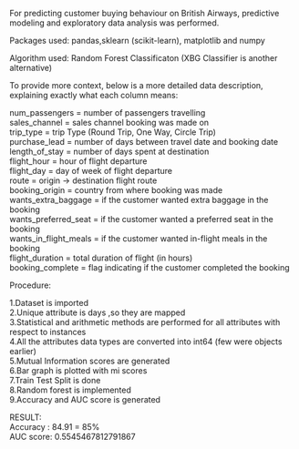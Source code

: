 For predicting customer buying behaviour on British Airways, predictive modeling and exploratory data analysis was performed.

Packages used:     pandas,sklearn (scikit-learn), matplotlib and numpy

Algorithm used:     Random Forest Classificaton (XBG Classifier is another alternative)

To provide more context, below is a more detailed data description, explaining exactly what each column means:

num_passengers = number of passengers travelling    
sales_channel = sales channel booking was made on    
trip_type = trip Type (Round Trip, One Way, Circle Trip)    
purchase_lead = number of days between travel date and booking date    
length_of_stay = number of days spent at destination    
flight_hour = hour of flight departure    
flight_day = day of week of flight departure    
route = origin -> destination flight route    
booking_origin = country from where booking was made    
wants_extra_baggage = if the customer wanted extra baggage in the booking    
wants_preferred_seat = if the customer wanted a preferred seat in the booking    
wants_in_flight_meals = if the customer wanted in-flight meals in the booking    
flight_duration = total duration of flight (in hours)    
booking_complete = flag indicating if the customer completed the booking    


Procedure:

1.Dataset is imported     
2.Unique attribute is days ,so they are mapped     
3.Statistical and arithmetic methods are performed for all attributes with respect to instances    
4.All the attributes data types are converted into int64 (few were objects earlier)    
5.Mutual Information scores are generated    
6.Bar graph is plotted with mi scores    
7.Train Test Split is done    
8.Random forest is implemented    
9.Accuracy and AUC score is generated    

RESULT:    
    Accuracy : 84.91 = 85%    
    AUC score: 0.5545467812791867

